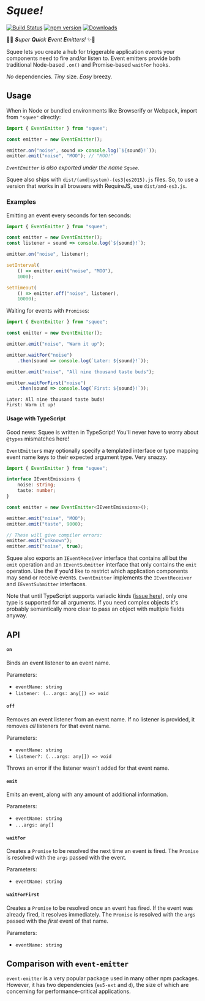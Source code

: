 # _Squee!_
[![Build Status](https://travis-ci.org/joshuakgoldberg/squee.svg?branch=master)](https://travis-ci.org/joshuakgoldberg/squee)
[![npm version](https://badge.fury.io/js/squee.svg)](https://www.npmjs.com/package/squee)
[![Downloads](https://img.shields.io/npm/dm/squee.svg)](https://www.npmjs.com/package/squee)

💨✨ _**S**uper **Qu**ick **E**vent **E**mitters!_ ✨💨

Squee lets you create a hub for triggerable application events your components need to fire and/or listen to.
Event emitters provide both traditional Node-based `.on()` and Promise-based `waitFor` hooks.

_No_ dependencies. _Tiny_ size. _Easy_ breezy.

## Usage

When in Node or bundled environments like Browserify or Webpack, import from `"squee"` directly:

```javascript
import { EventEmitter } from "squee";

const emitter = new EventEmitter();

emitter.on("noise", sound => console.log(`${sound}!`));
emitter.emit("noise", "MOO"); // "MOO!"
```

_`EventEmitter` is also exported under the name `Squee`._

Squee also ships with `dist/(amd|system)-(es3|es2015).js` files.
So, to use a version that works in all browsers with RequireJS, use `dist/amd-es3.js`.

### Examples

Emitting an event every seconds for ten seconds:

```javascript
import { EventEmitter } from "squee";

const emitter = new EventEmitter();
const listener = sound => console.log(`${sound}!`);

emitter.on("noise", listener);

setInterval(
    () => emitter.emit("noise", "MOO"),
    1000);

setTimeout(
    () => emitter.off("noise", listener),
    10000);
```

Waiting for events with `Promise`s:

```javascript
import { EventEmitter } from "squee";

const emitter = new EventEmitter();

emitter.emit("noise", "Warm it up");

emitter.waitFor("noise")
    .then(sound => console.log(`Later: ${sound}!`));

emitter.emit("noise", "All nine thousand taste buds");

emitter.waitForFirst("noise")
    .then(sound => console.log(`First: ${sound}!`));
```

```text
Later: All nine thousand taste buds!
First: Warm it up!
```

#### Usage with TypeScript

Good news: Squee is written in TypeScript!
You'll never have to worry about `@types` mismatches here!

`EventEmitter`s may optionally specify a templated interface or type mapping event name keys to their expected argument type.
Very snazzy.

```typescript
import { EventEmitter } from "squee";

interface IEventEmissions {
    noise: string;
    taste: number;
}

const emitter = new EventEmitter<IEventEmissions>();

emitter.emit("noise", "MOO");
emitter.emit("taste", 9000);

// These will give compiler errors:
emitter.emit("unknown");
emitter.emit("noise", true);
```

Squee also exports an `IEventReceiver` interface that contains all but the `emit` operation and an `IEventSubmitter` interface that only contains the `emit` operation.
Use the if you'd like to restrict which application components may send or receive events.
`EventEmitter` implements the `IEventReceiver` and `IEventSubmitter` interfaces.

Note that until TypeScript supports variadic kinds ([issue here](https://github.com/joshuakgoldberg/squee/issues/5453)), only one type is supported for all arguments.
If you need complex objects it's probably semantically more clear to pass an object with multiple fields anyway.

## API

#### `on`

Binds an event listener to an event name.

Parameters:

* `eventName: string`
* `listener: (...args: any[]) => void`

#### `off`

Removes an event listener from an event name.
If no listener is provided, it removes _all_ listeners for that event name.

Parameters:

* `eventName: string`
* `listener?: (...args: any[]) => void`

Throws an error if the listener wasn't added for that event name.

#### `emit`

Emits an event, along with any amount of additional information.

Parameters:

* `eventName: string`
* `...args: any[]`

#### `waitFor`

Creates a `Promise` to be resolved the next time an event is fired.
The `Promise` is resolved with the `args` passed with the event.

Parameters:

* `eventName: string`

#### `waitForFirst`

Creates a `Promise` to be resolved once an event has fired.
If the event was already fired, it resolves immediately.
The `Promise` is resolved with the `args` passed with the _first_ event of that name.

Parameters:

* `eventName: string`

## Comparison with `event-emitter`

`event-emitter` is a very popular package used in many other npm packages.
However, it has two dependencies (`es5-ext` and `d`), the size of which are concerning for performance-critical applications.
